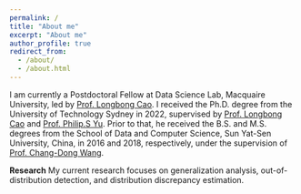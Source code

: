 ```yaml
---
permalink: /
title: "About me"
excerpt: "About me"
author_profile: true
redirect_from: 
  - /about/
  - /about.html
---
```


I am currently a Postdoctoral Fellow at Data Science Lab, Macquaire University, led by [Prof. Longbong Cao]([https://www.scholat.com/changdongwang.cn](https://datasciences.org/cao/)). I received the Ph.D. degree from the University of Technology Sydney in 2022, supervised by [Prof. Longbong Cao]([https://www.scholat.com/changdongwang.cn](https://datasciences.org/cao/)) and [Prof. Philip.S Yu]([https://www.scholat.com/changdongwang.cn](https://www.cs.uic.edu/~psyu/)). Prior to that, he received the B.S. and M.S. degrees from the School of Data and Computer Science, Sun Yat-Sen University, China, in 2016
and 2018, respectively, under the supervision of [Prof. Chang-Dong Wang](https://www.scholat.com/changdongwang.cn).


**Research**
My current research focuses on generalization analysis, out-of-distribution detection, and distribution discrepancy estimation.
